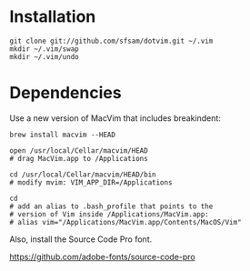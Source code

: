 # Installation

```
git clone git://github.com/sfsam/dotvim.git ~/.vim
mkdir ~/.vim/swap
mkdir ~/.vim/undo
```

# Dependencies

Use a new version of MacVim that includes breakindent:

```
brew install macvim --HEAD

open /usr/local/Cellar/macvim/HEAD
# drag MacVim.app to /Applications

cd /usr/local/Cellar/macvim/HEAD/bin
# modify mvim: VIM_APP_DIR=/Applications

cd
# add an alias to .bash_profile that points to the
# version of Vim inside /Applications/MacVim.app:
# alias vim="/Applications/MacVim.app/Contents/MacOS/Vim"
```

Also, install the Source Code Pro font.

https://github.com/adobe-fonts/source-code-pro

